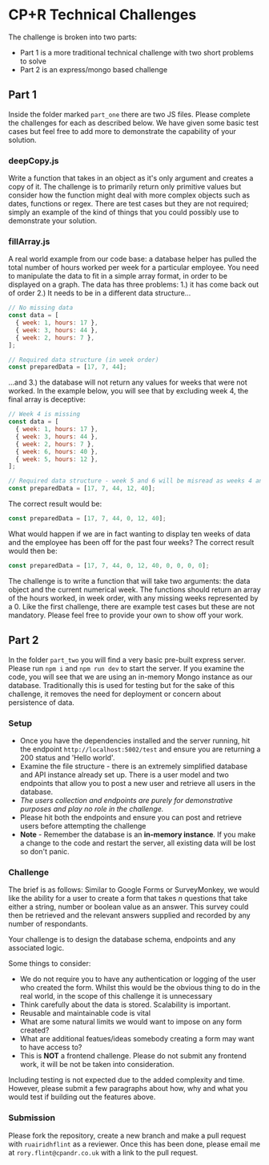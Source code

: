 # CP+R Technical Challenges

The challenge is broken into two parts:

- Part 1 is a more traditional technical challenge with two short problems to solve
- Part 2 is an express/mongo based challenge

## Part 1

Inside the folder marked `part_one` there are two JS files. Please complete the challenges for each as described below. We have given some basic test cases but feel free to add more to demonstrate the capability of your solution.

### deepCopy.js

Write a function that takes in an object as it's only argument and creates a copy of it. The challenge is to primarily return only primitive values but consider how the function might deal with more complex objects such as dates, functions or regex. There are test cases but they are not required; simply an example of the kind of things that you could possibly use to demonstrate your solution.

### fillArray.js

A real world example from our code base: a database helper has pulled the total number of hours worked per week for a particular employee. You need to manipulate the data to fit in a simple array format, in order to be displayed on a graph. The data has three problems: 1.) it has come back out of order 2.) It needs to be in a different data structure...

```javascript
// No missing data
const data = [
  { week: 1, hours: 17 },
  { week: 3, hours: 44 },
  { week: 2, hours: 7 },
];

// Required data structure (in week order)
const preparedData = [17, 7, 44];
```

...and 3.) the database will not return any values for weeks that were not worked. In the example below, you will see that by excluding week 4, the final array is deceptive:

```javascript
// Week 4 is missing
const data = [
  { week: 1, hours: 17 },
  { week: 3, hours: 44 },
  { week: 2, hours: 7 },
  { week: 6, hours: 40 },
  { week: 5, hours: 12 },
];

// Required data structure - week 5 and 6 will be misread as weeks 4 and 5
const preparedData = [17, 7, 44, 12, 40];
```

The correct result would be:

```javascript
const preparedData = [17, 7, 44, 0, 12, 40];
```

What would happen if we are in fact wanting to display ten weeks of data and the employee has been off for the past four weeks? The correct result would then be:

```javascript
const preparedData = [17, 7, 44, 0, 12, 40, 0, 0, 0, 0];
```

The challenge is to write a function that will take two arguments: the data object and the current numerical week. The functions should return an array of the hours worked, in week order, with any missing weeks represented by a 0.
Like the first challenge, there are example test cases but these are not mandatory. Please feel free to provide your own to show off your work.

## Part 2

In the folder `part_two` you will find a very basic pre-built express server. Please run `npm i` and `npm run dev` to start the server. If you examine the code, you will see that we are using an in-memory Mongo instance as our database. Traditionally this is used for testing but for the sake of this challenge, it removes the need for deployment or concern about persistence of data. 

### Setup

- Once you have the dependencies installed and the server running, hit the endpoint `http://localhost:5002/test` and ensure you are returning a 200 status and 'Hello world'.
- Examine the file structure - there is an extremely simplified database and API instance already set up. There is a user model and two endpoints that allow you to post a new user and retrieve all users in the database.
- *The users collection and endpoints are purely for demonstrative purposes and play no role in the challenge.*
- Please hit both the endpoints and ensure you can post and retrieve users before attempting the challenge
- **Note** - Remember the database is an **in-memory instance**. If you make a change to the code and restart the server, all existing data will be lost so don't panic.

### Challenge

The brief is as follows: Similar to Google Forms or SurveyMonkey, we would like the ability for a user to create a form that takes *n* questions that take either a string, number or boolean value as an answer. This survey could then be retrieved and the relevant answers supplied and recorded by any number of respondants. 

Your challenge is to design the database schema, endpoints and any associated logic.

Some things to consider:

- We do not require you to have any authentication or logging of the user who created the form. Whilst this would be the obvious thing to do in the real world, in the scope of this challenge it is unnecessary
- Think carefully about the data is stored. Scalability is important.
- Reusable and maintainable code is vital
- What are some natural limits we would want to impose on any form created?
- What are additional featues/ideas somebody creating a form may want to have access to?
- This is **NOT** a frontend challenge. Please do not submit any frontend work, it will be not be taken into consideration.

Including testing is not expected due to the added complexity and time. However, please submit a few paragraphs about how, why and what you would test if building out the features above.

### Submission

Please fork the repository, create a new branch and make a pull request with `ruairidhflint` as a reviewer. Once this has been done, please email me at `rory.flint@cpandr.co.uk` with a link to the pull request. 

